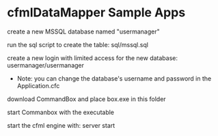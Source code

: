 # cfmlDataMapper Sample Apps

create a new MSSQL database named "usermanager"

run the sql script to create the table: sql/mssql.sql

create a new login with limited access for the new database: usermanager/usermanager
* Note: you can change the database's username and password in the Application.cfc

download CommandBox and place box.exe in this folder

start Commanbox with the executable

start the cfml engine with: server start
